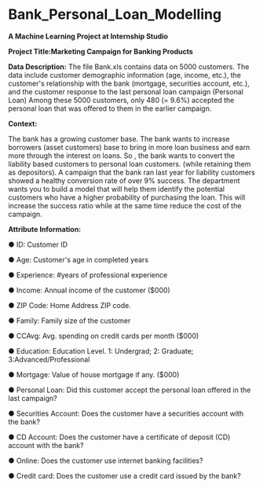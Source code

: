 # Bank_Personal_Loan_Modelling
**A Machine Learning Project at Internship Studio**

**Project Title:Marketing Campaign for Banking Products**

**Data Description:** The file Bank.xls contains data on 5000 customers. The data include customer demographic information (age, income, etc.), the customer's relationship with the bank (mortgage, securities account, etc.), and the customer response to the last personal loan campaign (Personal Loan) Among these 5000 customers, only 480 (= 9.6%) accepted the personal loan that was offered to them in the earlier campaign.

**Context:**

The bank has a growing customer base. The bank wants to increase borrowers (asset customers) base to bring in more loan business and earn more through the interest on loans. So , the bank wants to convert the liability based customers to personal loan customers. (while retaining them as depositors). A campaign that the bank ran last year for liability customers showed a healthy conversion rate of over 9% success. The department wants you to build a model that will help them identify the potential customers who have a higher probability of purchasing the loan. This will increase the success ratio while at the same time reduce the cost of the campaign.

**Attribute Information:**

● ID: Customer ID

● Age: Customer's age in completed years

● Experience: #years of professional experience

● Income: Annual income of the customer ($000)

● ZIP Code: Home Address ZIP code.

● Family: Family size of the customer

● CCAvg: Avg. spending on credit cards per month ($000)

● Education: Education Level. 1: Undergrad; 2: Graduate; 3:Advanced/Professional

● Mortgage: Value of house mortgage if any. ($000)

● Personal Loan: Did this customer accept the personal loan offered in the last campaign?

● Securities Account: Does the customer have a securities account with the bank?

● CD Account: Does the customer have a certificate of deposit (CD) account with the bank?

● Online: Does the customer use internet banking facilities?

● Credit card: Does the customer use a credit card issued by the bank?
